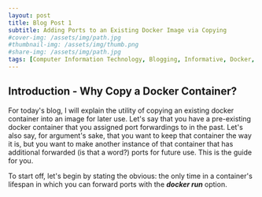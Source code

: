 ```yaml
---
layout: post
title: Blog Post 1
subtitle: Adding Ports to an Existing Docker Image via Copying
#cover-img: /assets/img/path.jpg
#thumbnail-img: /assets/img/thumb.png
#share-img: /assets/img/path.jpg
tags: [Computer Information Technology, Blogging, Informative, Docker, Prometheus]
---
```


## Introduction - Why Copy a Docker Container?

For today's blog, I will explain the utility of copying an existing docker container into an image for later use.
Let's say that you have a pre-existing docker container that you assigned port forwardings to in the past. Let's also say, for argument's sake, that you want to keep that container the way it is, but you want to make another instance of that container that has additional forwarded (is that a word?) ports for future use. This is the guide for you.

To start off, let's begin by stating the obvious: the only time in a container's lifespan in which you can forward ports with the **_docker run_** option. 